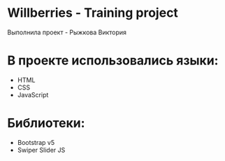 # Willberries - Training project
Выполнила проект - Рыжкова Виктория
# В проекте использовались языки:
- HTML
- CSS
- JavaScript
 # Библиотеки:
 - Bootstrap v5
 - Swiper Slider JS
